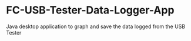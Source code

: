 FC-USB-Tester-Data-Logger-App
=============================

Java desktop application to graph and save the data logged from the USB Tester